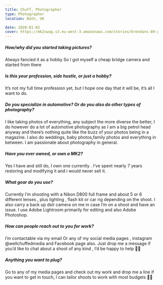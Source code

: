 ```yaml
---
title: Chuff, Photographer
type: Photographer
location: Bath, UK

date: 2020-01-02
cover: https://mk2swag.s3.eu-west-3.amazonaws.com/stories/brendans-89-golf-cover.jpg
---
```


##### How/why did you started taking pictures?
Always fancied it as a hobby So I got myself a cheap bridge camera and started from there

##### Is this your profession, side hustle, or just a hobby?
It’s not my full time profession yet, but I hope one day that it will be, it’s all I want to do.

##### Do you specialize in automotive? Or do you also do other types of photography?
I like taking photos of everything, any subject the more diverse the better, I do however do a lot of automotive photography as I am a big petrol head anyway and there’s nothing quite like the buzz of your photos being in a magazine. I also do weddings, baby photos,family photos and everything in between. I am passionate about photography in general.

##### Have you ever owned, or own a MK2?
Yes I have and still do, I own one currently . I’ve spent nearly 7 years restoring and modifying it and i would never sell it.

##### What gear do you use?
Currently I’m shooting with a Nikon D800 full frame and about 5 or 6 different lenses , plus lighting , flash kit or car rig depending on the shoot. I also carry a back up dslr camera on me in case I’m on a shoot and have an issue.
I use Adobe Lightroom primarily for editing and also Adobe Photoshop.

##### How can people reach out to you for work?
I’m contactable via my email
Or any of my social media pages , instagram @wellchuffedmedia and Facebook page also. Just drop me a message if you’d like to chat about a shoot of any kind , I’d be happy to help 👍🏻

##### Anything you want to plug?
Go to any of my media pages and check out my work and drop me a line if you want to get in touch, I can tailor shoots to work with most budgets 👍🏻